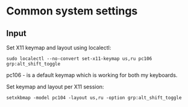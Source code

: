 # Common system settings

## Input

Set X11 keymap and layout using localectl:

    sudo localectl --no-convert set-x11-keymap us,ru pc106 grp:alt_shift_toggle

pc106 - is a default keymap which is working for both my keyboards.

Set  keymap and layout per X11 session:

    setxkbmap -model pc104 -layout us,ru -option grp:alt_shift_toggle